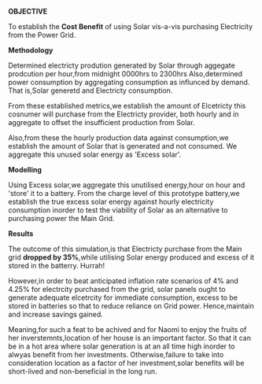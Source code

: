 **OBJECTIVE**

To establish the **Cost Benefit** of using Solar vis-a-vis purchasing Electricity from the Power Grid.

**Methodology**

Determined electricty prodution generated by Solar through aggegate prodcution per hour,from midnight 0000hrs to 2300hrs
Also,determined power consumption by aggregating consumption as influnced by demand.
That is,Solar generetd and Electricty consumption.

From these established metrics,we establish the amount of Elcetricty this cosnumer will purchase from the Electricty provider,
both hourly and in aggregate to offset the insufficient production from Solar.

Also,from these the hourly production data against consumption,we establish the amount of Solar that is generated and not consumed.
We aggregate this unused solar energy as 'Excess solar'.


**Modelling**

Using Excess solar,we aggregate this unutilised energy,hour on hour and 'store' it to a battery.
From the charge level of this prototype battery,we establish the true excess solar energy against hourly electricity consumption inorder to test the viability of Solar as an alternative to purchasing power the Main Grid.

**Results**

The outcome of this simulation,is that Electricty purchase from the Main grid **dropped by 35%**,while utilising Solar energy produced 
and excess of it stored in the batterry.
Hurrah!

However,in order to beat anticipated inflation rate scenarios of 4% and 4.25% for electrcity purchased from the grid,
solar panels ought to generate adequate elcetrcity for immediate consumption,
excess to be stored in batteries so that to reduce reliance on Grid power.
Hence,maintain and increase savings gained.

Meaning,for such a feat to be achived and for Naomi to enjoy the fruits of her inverstemnts,location of her house is an important factor.
So that it can be in a hot area where solar generation is at an all time high inorder to alwyas benefit from her investments.
Otherwise,failure to take into consideration location as a factor of her investment,solar benefits will be short-lived and non-beneficial in the long run.
